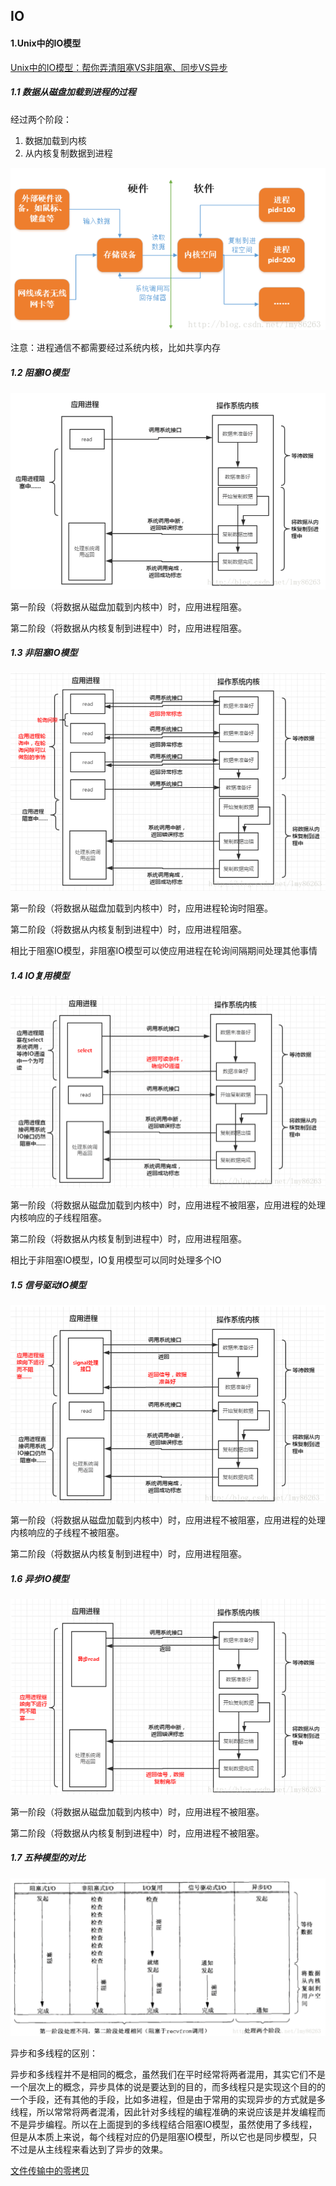 ## IO

#### 1.Unix中的IO模型

[Unix中的IO模型：帮你弄清阻塞VS非阻塞、同步VS异步](https://blog.csdn.net/lmy86263/article/details/55681371)

##### 1.1 数据从磁盘加载到进程的过程

经过两个阶段：

1. 数据加载到内核
2. 从内核复制数据到进程

![](../img/IO/进程从磁盘获取数据的过程.jpg)

注意：进程通信不都需要经过系统内核，比如共享内存

##### 1.2 阻塞IO模型

![](../img/IO/阻塞IO模型.jpg)

第一阶段（将数据从磁盘加载到内核中）时，应用进程阻塞。

第二阶段（将数据从内核复制到进程中）时，应用进程阻塞。

##### 1.3 非阻塞IO模型

![](../img/IO/非阻塞IO模型.png)

第一阶段（将数据从磁盘加载到内核中）时，应用进程轮询时阻塞。

第二阶段（将数据从内核复制到进程中）时，应用进程阻塞。

相比于阻塞IO模型，非阻塞IO模型可以使应用进程在轮询间隔期间处理其他事情

##### 1.4 IO复用模型

![](../img/IO/IO复用模型.jpg)

第一阶段（将数据从磁盘加载到内核中）时，应用进程不被阻塞，应用进程的处理内核响应的子线程阻塞。

第二阶段（将数据从内核复制到进程中）时，应用进程阻塞。

相比于非阻塞IO模型，IO复用模型可以同时处理多个IO

##### 1.5 信号驱动IO模型

![](../img/IO/信号驱动IO模型.jpg)

第一阶段（将数据从磁盘加载到内核中）时，应用进程不被阻塞，应用进程的处理内核响应的子线程不被阻塞。

第二阶段（将数据从内核复制到进程中）时，应用进程阻塞。

##### 1.6 异步IO模型

![](../img/IO/异步IO模型.jpg)

第一阶段（将数据从磁盘加载到内核中）时，应用进程不被阻塞。

第二阶段（将数据从内核复制到进程中）时，应用进程不被阻塞。

##### 1.7 五种模型的对比

![](../img/IO/五种IO模型对比.jpg)

异步和多线程的区别：

异步和多线程并不是相同的概念，虽然我们在平时经常将两者混用，其实它们不是一个层次上的概念，异步具体的说是要达到的目的，而多线程只是实现这个目的的一个手段，还有其他的手段，比如多进程，但是由于常用的实现异步的方式就是多线程，所以常常将两者混淆，因此针对多线程的编程准确的来说应该是并发编程而不是异步编程。所以在上面提到的多线程结合阻塞IO模型，虽然使用了多线程，但是从本质上来说，每个线程对应的仍是阻塞IO模型，所以它也是同步模型，只不过是从主线程来看达到了异步的效果。


[文件传输中的零拷贝](https://mp.weixin.qq.com/s/-AnVV8IYYedVSGBK95L_bw)

